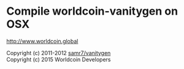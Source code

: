 Compile worldcoin-vanitygen on OSX
========================

http://www.worldcoin.global

Copyright (c) 2011-2012 [samr7/vanitygen](https://github.com/samr7/vanitygen)  
Copyright (c) 2015 Worldcoin Developers
